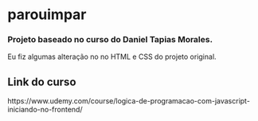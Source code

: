# parouimpar

<h3>Projeto baseado no curso do Daniel Tapias Morales.</h3>
<p>Eu fiz algumas alteração no no HTML e CSS do projeto original.</p>

<h2>Link do curso</h2>
https://www.udemy.com/course/logica-de-programacao-com-javascript-iniciando-no-frontend/
